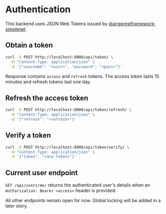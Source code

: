 # Authentication

This backend uses JSON Web Tokens issued by [djangorestframework-simplejwt](https://github.com/jazzband/djangorestframework-simplejwt).

## Obtain a token

```bash
curl -X POST http://localhost:8000/api/token/ \
  -H "Content-Type: application/json" \
  -d '{"username": "<user>", "password": "<pass>"}'
```

Response contains `access` and `refresh` tokens. The access token lasts 15 minutes and refresh tokens last one day.

## Refresh the access token

```bash
curl -X POST http://localhost:8000/api/token/refresh/ \
  -H "Content-Type: application/json" \
  -d '{"refresh": "<refresh>"}'
```

## Verify a token

```bash
curl -X POST http://localhost:8000/api/token/verify/ \
  -H "Content-Type: application/json" \
  -d '{"token": "<any-token>"}'
```

## Current user endpoint

`GET /api/users/me/` returns the authenticated user's details when an `Authorization: Bearer <access>` header is provided.

All other endpoints remain open for now. Global locking will be added in a later story.
